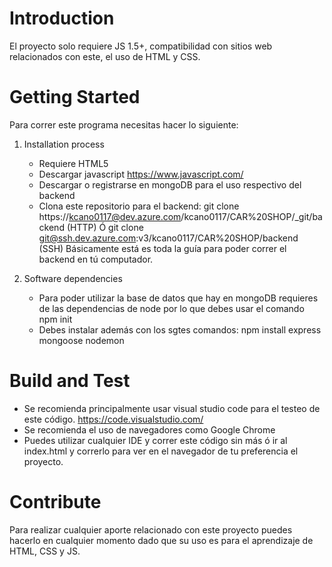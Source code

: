 # Introduction 
El proyecto solo requiere JS 1.5+, compatibilidad con sitios web relacionados con este, el uso de HTML y CSS. 

# Getting Started
Para correr este programa necesitas hacer lo siguiente:
1.	Installation process
      - Requiere HTML5
      - Descargar javascript https://www.javascript.com/
      - Descargar o registrarse en mongoDB para el uso respectivo del backend
      - Clona este repositorio para el backend: git clone https://kcano0117@dev.azure.com/kcano0117/CAR%20SHOP/_git/backend (HTTP) Ó git clone git@ssh.dev.azure.com:v3/kcano0117/CAR%20SHOP/backend (SSH) 
      Básicamente está es toda la guía para poder correr el backend en tú computador.
      
2.    Software dependencies

      - Para poder utilizar la base de datos que hay en mongoDB requieres de las dependencias de node por lo que debes usar el comando
      npm init
      - Debes instalar además con los sgtes comandos: npm install express mongoose nodemon



# Build and Test
- Se recomienda principalmente usar visual studio code para el testeo de este código.
https://code.visualstudio.com/
- Se recomienda el uso de navegadores como Google Chrome
- Puedes utilizar cualquier IDE y correr este código sin más ó ir al index.html y correrlo para ver en el navegador de tu preferencia el proyecto.


# Contribute
Para realizar cualquier aporte relacionado con este proyecto puedes hacerlo en cualquier momento dado que su uso es para el aprendizaje de HTML, CSS y JS.